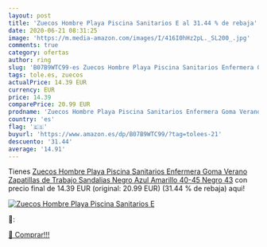 ```yaml
---
layout: post
title: 'Zuecos Hombre Playa Piscina Sanitarios E al 31.44 % de rebaja'
date: 2020-06-21 08:31:25
image: 'https://m.media-amazon.com/images/I/416I0hHz2pL._SL200_.jpg'
comments: true
category: ofertas
author: ring
slug: 'B07B9WTC99-es Zuecos Hombre Playa Piscina Sanitarios Enfermera Goma...'
tags: tole.es, zuecos
actualPrice: 14.39 EUR
currency: EUR
price: 14.39
comparePrice: 20.99 EUR
prodname: 'Zuecos Hombre Playa Piscina Sanitarios Enfermera Goma Verano Zapatillas de Trabajo Sandalias Negro Azul Amarillo 40-45 Negro 43'
country: 'es'
flag: '🇪🇸'
buyurl: 'https://www.amazon.es/dp/B07B9WTC99/?tag=tolees-21'
descuento: '31.44'
average: '14.91'
---
```


Tienes [Zuecos Hombre Playa Piscina Sanitarios Enfermera Goma Verano Zapatillas de Trabajo Sandalias Negro Azul Amarillo 40-45 Negro 43](https://www.amazon.es/dp/B07B9WTC99/?tag=tolees-21) con precio final de  14.39 EUR (original: 20.99 EUR) (31.44 %  de rebaja) aqui!

[![Zuecos Hombre Playa Piscina Sanitarios E](https://m.media-amazon.com/images/I/416I0hHz2pL._SL200_.jpg)](https://www.amazon.es/dp/B07B9WTC99/?tag=tolees-21)

🔎:


[🛒 Comprar!!!](https://www.amazon.es/dp/B07B9WTC99/?tag=tolees-21)
